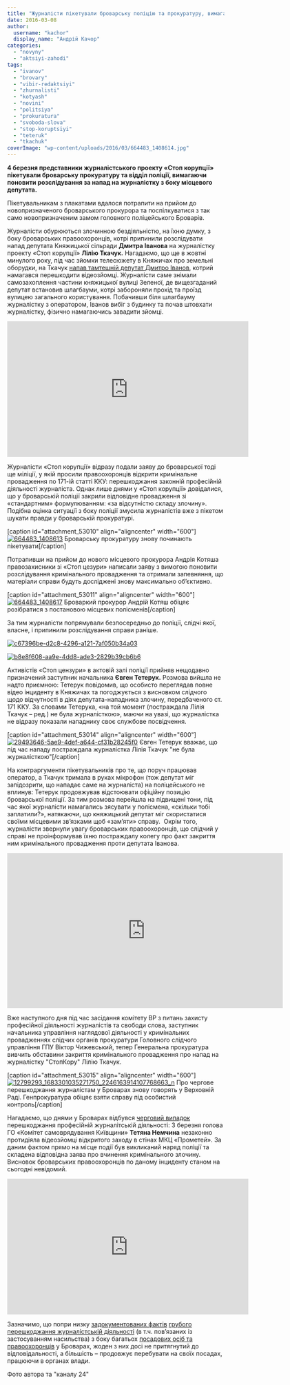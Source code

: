 ```yaml
---
title: "Журналісти пікетували броварську поліцію та прокуратуру, вимагаючи покарати депутата"
date: 2016-03-08
author: 
  username: "kachor"
  display_name: "Андрій Качор"
categories: 
  - "novyny"
  - "aktsiyi-zahodi"
tags: 
  - "ivanov"
  - "brovary"
  - "vibir-redaktsiyi"
  - "zhurnalisti"
  - "kotyash"
  - "novini"
  - "politsiya"
  - "prokuratura"
  - "svoboda-slova"
  - "stop-koruptsiyi"
  - "teteruk"
  - "tkachuk"
coverImage: "wp-content/uploads/2016/03/664483_1408614.jpg"
---
```


**4 березня представники журналістського проекту «Стоп корупції» пікетували броварську прокуратуру та відділ поліції, вимагаючи поновити розслідування за напад на журналістку з боку місцевого депутата.**

Пікетувальникам з плакатами вдалося потрапити на прийом до новопризначеного броварського прокурора та поспілкуватися з так само новопризначеним замом головного поліцейського Броварів.

Журналісти обурюються злочинною бездіяльністю, на їхню думку, з боку броварських правоохоронців, котрі припинили розслідувати напад депутата Княжицької сільради **Дмитра Іванова** на журналістку проекту «Стоп корупції» **Лілію Ткачук.** Нагадаємо, що ще в жовтні минулого року, під час зйомки телесюжету в Княжичах про земельні оборудки, на Ткачук [напав тамтешній депутат Дмитро Іванов](http://www.telekritika.ua/profesija/2015-10-07/111989), котрий намагався перешкодити відеозйомці. Журналісти саме знімали самозахоплення частини княжицької вулиці Зеленої, де вищезгаданий депутат встановив шлагбауми, котрі забороняли прохід та проїзд вулицею загального користування. Побачивши біля шлагбауму журналістку з оператором, Іванов вибіг з будинку та почав штовхати журналістку, фізично намагаючись завадити зйомці.

<iframe src="https://www.youtube.com/embed/5PNCyGZCtLo" width="560" height="315" frameborder="0" allowfullscreen="allowfullscreen"></iframe>

Журналісти «Стоп корупції» відразу подали заяву до броварської тоді ще міліції, у якій просили правоохоронців відкрити кримінальне провадження по 171-ій статті ККУ: перешкоджання законній професійній діяльності журналіста. Однак лише днями у «Стоп корупції» довідалися, що у броварській поліції закрили відповідне провадження зі «стандартним» формулюванням: «за відсутністю складу злочину». Подібна оцінка ситуації з боку поліції змусила журналістів вже з пікетом шукати правди у броварській прокуратурі.

\[caption id="attachment\_53010" align="aligncenter" width="600"\][![664483_1408613](https://mpz.brovary.org/wp-content/uploads/2016/03/664483_1408613.jpg)](https://mpz.brovary.org/wp-content/uploads/2016/03/664483_1408613.jpg) Броварську прокуратуру знову починають пікетувати\[/caption\]

Потрапивши на прийом до нового місцевого прокурора Андрія Котяша правозахисники зі «Стоп цезури» написали заяву з вимогою поновити розслідування кримінального провадження та отримали запевняння, що матеріали справи будуть досліджені знову максимально об’єктивно.

\[caption id="attachment\_53011" align="aligncenter" width="600"\][![664483_1408617](https://mpz.brovary.org/wp-content/uploads/2016/03/664483_1408617.jpg)](https://mpz.brovary.org/wp-content/uploads/2016/03/664483_1408617.jpg) Броваркий прокурор Андрій Котяш обіцяє розібратися з постановою місцевих полісменів\[/caption\]

За тим журналісти попрямували безпосередньо до поліції, слідчі якої, власне, і припинили розслідування справи раніше.

[![c67396be-d2c8-4296-a121-7af050b34a03](https://mpz.brovary.org/wp-content/uploads/2016/03/c67396be-d2c8-4296-a121-7af050b34a03.jpg)](https://mpz.brovary.org/wp-content/uploads/2016/03/c67396be-d2c8-4296-a121-7af050b34a03.jpg)

[![b8e8f608-aa9e-4dd8-ade3-2829b39cb6b6](https://mpz.brovary.org/wp-content/uploads/2016/03/b8e8f608-aa9e-4dd8-ade3-2829b39cb6b6.jpg)](https://mpz.brovary.org/wp-content/uploads/2016/03/b8e8f608-aa9e-4dd8-ade3-2829b39cb6b6.jpg)

Активістів «Стоп цензури» в актовій залі поліції прийняв нещодавно призначений заступник начальника **Євген Тетерук.** Розмова вийшла не надто приємною: Тетерук повідомив, що особисто переглядав повне відео інциденту в Княжичах та погоджується з висновком слідчого щодо відчутності в діях депутата-нападника злочину, передбаченого ст. 171 ККУ. За словами Тетерука, «на той момент (постраждала Лілія Ткачук – ред.) не була журналісткою», маючи на увазі, що журналістка не відразу показали нападнику своє службове посвідчення.

\[caption id="attachment\_53014" align="aligncenter" width="600"\][![29493646-5ae9-4def-a644-cf31b28245f0](https://mpz.brovary.org/wp-content/uploads/2016/03/29493646-5ae9-4def-a644-cf31b28245f0.jpg)](https://mpz.brovary.org/wp-content/uploads/2016/03/29493646-5ae9-4def-a644-cf31b28245f0.jpg) Євген Тетерук вважає, що під час нападу постраждала журналістка Лілія Ткачук "не була журналісткою"\[/caption\]

На контраргументи пікетувальників про те, що поруч працював оператор, а Ткачук тримала в руках мікрофон (тож депутат міг запідозрити, що нападає саме на журналіста) на поліцейського не вплинув: Тетерук продовжував відстоювати офіційну позицію броварської поліції. За тим розмова перейшла на підвищені тони, під час якої журналісти намагались зясувати у полісмена, «скільки тобі заплатили?», натякаючи, що княжицький депутат міг скористатися своїми місцевими зв’язками щоб «зам’яти» справу.  Окрім того, журналісти звернули увагу броварських правоохоронців, що слідчий у справі не проінформував їхню постраждалу колегу про факт закриття ним кримінального провадження проти депутата Іванова.

<iframe src="http://24tv.ua/jsp/nodecorate/jwpvideo.html?videoUrl=2016/03/664568&amp;imgUrl=_main.mp4.jpeg&amp;h=360&amp;w=640" width="640" height="360" frameborder="0" scrolling="no"></iframe>

Вже наступного дня під час засідання комітету ВР з питань захисту професійної діяльності журналістів та свободи слова, заступник начальника управління наглядової діяльності у кримінальних провадженнях слідчих органів прокуратури Головного слідчого управління ГПУ Віктор Чижевський, тепер Генеральна прокуратура вивчить обставини закриття кримінального провадження про напад на журналістку "СтопКору" Лілію Ткачук.

\[caption id="attachment\_53015" align="aligncenter" width="600"\][![12799293_1683301035271750_2246163914107768663_n](https://mpz.brovary.org/wp-content/uploads/2016/03/12799293_1683301035271750_2246163914107768663_n.jpg)](https://mpz.brovary.org/wp-content/uploads/2016/03/12799293_1683301035271750_2246163914107768663_n.jpg) Про чергове перешкоджання журналістам у Броварах знову говорять у Верховній Раді. Генпрокуратура обіцяє взяти справу під особистий контроль\[/caption\]

Нагадаємо, що днями у Броварах відбувся [черговий випадок](https://mpz.brovary.org/pensionery-ta-komunisty-vyslovyly-pidtrymku-vynogradovij-i-kuznyetsovu-na-z-yizdi-u-prometeyi-video/) перешкоджання професійній журналітській діяльності: 3 березня голова ГО «Комітет самоврядування Київщини» **Тетяна Немчина** незаконно протидіяла відеозйомці відкритого заходу в стінах МКЦ «Прометей». За даним фактом прямо на місце події був викликаний наряд поліції та складена відповідна заява про вчинення кримінального злочину. Висновок броварських правоохоронців по даному інциденту станом на сьогодні невідомий.

<iframe src="https://www.youtube.com/embed/EpMSK5Fe1Rk" width="560" height="315" frameborder="0" allowfullscreen="allowfullscreen"></iframe>

Зазначимо, що попри низку [задокументованих фактів](https://mpz.brovary.org/pratsivniki-vikonkomu-ne-zmogli-pereshkoditi-potrapiti-zhurnalistam-na-sesiyu-video/) [грубого перешкоджання журналістській діяльності](https://www.youtube.com/watch?v=wT7SeNc1I4k) (в т.ч. пов’язаних із застосуванням насильства) з боку багатьох [посадових осіб та правоохоронців](https://www.youtube.com/watch?v=-p7IRNU_Ne4) у Броварах, жоден з них досі не притягнутий до відповідальності, а більшість – продовжує перебувати на своїх посадах, працюючи в органах влади.

Фото автора та "каналу 24"
